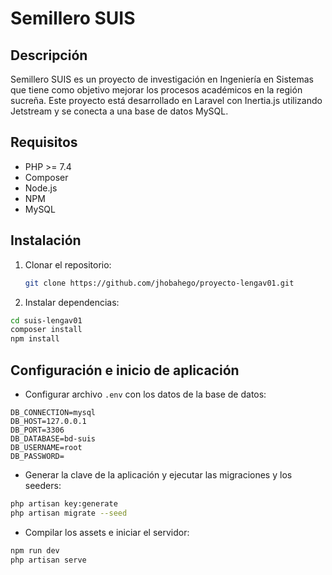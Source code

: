 # Semillero SUIS

## Descripción

Semillero SUIS es un proyecto de investigación en Ingeniería en Sistemas que tiene como objetivo mejorar los procesos académicos en la región sucreña. Este proyecto está desarrollado en Laravel con Inertia.js utilizando Jetstream y se conecta a una base de datos MySQL.

## Requisitos

- PHP >= 7.4
- Composer
- Node.js
- NPM
- MySQL

## Instalación

1. Clonar el repositorio:

   ```sh
   git clone https://github.com/jhobahego/proyecto-lengav01.git
   ```

2. Instalar dependencias:

```sh
cd suis-lengav01
composer install
npm install
```

## Configuración e inicio de aplicación

- Configurar archivo `.env` con los datos de la base de datos:

```env
DB_CONNECTION=mysql
DB_HOST=127.0.0.1
DB_PORT=3306
DB_DATABASE=bd-suis
DB_USERNAME=root
DB_PASSWORD=
```

- Generar la clave de la aplicación y ejecutar las migraciones y los seeders:

```sh
php artisan key:generate
php artisan migrate --seed
```

- Compilar los assets e iniciar el servidor:

```sh
npm run dev
php artisan serve
```
